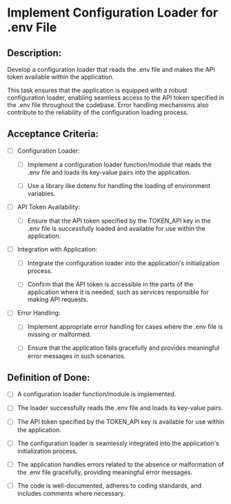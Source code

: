 # Implement Configuration Loader for .env File

## Description:

Develop a configuration loader that reads the .env file and makes the API token available within the application.

This task ensures that the application is equipped with a robust configuration loader, enabling seamless access to the API token specified in the .env file throughout the codebase. Error handling mechanisms also contribute to the reliability of the configuration loading process.

## Acceptance Criteria:

- [ ] Configuration Loader:

    - [ ] Implement a configuration loader function/module that reads the .env file and loads its key-value pairs into the application.

    - [ ] Use a library like dotenv for handling the loading of environment variables.

- [ ] API Token Availability:

    - [ ] Ensure that the API token specified by the TOKEN_API key in the .env file is successfully loaded and available for use within the application.

- [ ] Integration with Application:

    - [ ] Integrate the configuration loader into the application\'s initialization process.

    - [ ] Confirm that the API token is accessible in the parts of the application where it is needed, such as services responsible for making API requests.

- [ ] Error Handling:

    - [ ] Implement appropriate error handling for cases where the .env file is missing or malformed.

    - [ ] Ensure that the application fails gracefully and provides meaningful error messages in such scenarios.

## Definition of Done:

- [ ] A configuration loader function/module is implemented.

- [ ] The loader successfully reads the .env file and loads its key-value pairs.

- [ ] The API token specified by the TOKEN_API key is available for use within the application.

- [ ] The configuration loader is seamlessly integrated into the application\'s initialization process.

- [ ] The application handles errors related to the absence or malformation of the .env file gracefully, providing meaningful error messages.

- [ ] The code is well-documented, adheres to coding standards, and includes comments where necessary.
